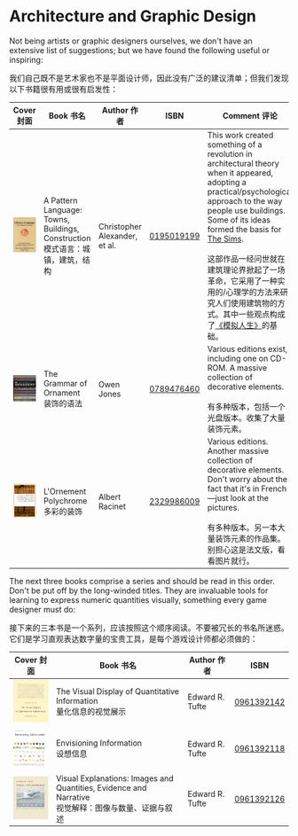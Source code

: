 # Architecture and Graphic Design

Not being artists or graphic designers ourselves, we don't have an extensive list of suggestions; but we have found the following useful or inspiring:

我们自己既不是艺术家也不是平面设计师，因此没有广泛的建议清单；但我们发现以下书籍很有用或很有启发性：

Cover 封面 | Book 书名 | Author 作者 | ISBN | Comment 评论
:---: | --- | --- | --- | --- 
<img src="../../.gitbook/books/a_pattern_language_towns_buildings_construction.jpg" width="100"> | A Pattern Language: Towns, Buildings, Construction<br>模式语言：城镇，建筑，结构	 | Christopher Alexander, et al. | [0195019199](https://www.amazon.com/dp/0195019199) | This work created something of a revolution in architectural theory when it appeared, adopting a practical/psychological approach to the way people use buildings. Some of its ideas formed the basis for [The Sims](https://en.wikipedia.org/wiki/The_Sims).<br><br>这部作品一经问世就在建筑理论界掀起了一场革命，它采用了一种实用的/心理学的方法来研究人们使用建筑物的方式。其中一些观点构成了[《模拟人生》](https://en.wikipedia.org/wiki/The_Sims)的基础。 
<img src="../../.gitbook/books/the_grammar_of_ornament.jpg" width="100"> |The Grammar of Ornament<br>装饰的语法 | Owen Jones | [0789476460](https://www.amazon.com/dp/0789476460) | Various editions exist, including one on CD-ROM. A massive collection of decorative elements.<br><br>有多种版本，包括一个光盘版本。收集了大量装饰元素。
<img src="../../.gitbook/books/l'ornement_polychrome.jpg" width="100"> |L'Ornement Polychrome<br>多彩的装饰 | Albert Racinet | [2329986009](https://www.amazon.com/dp/2329986009) |  Various editions. Another massive collection of decorative elements. Don't worry about the fact that it's in French—just look at the pictures.<br><br>有多种版本。另一本大量装饰元素的作品集。别担心这是法文版，看看图片就行。

The next three books comprise a series and should be read in this order. Don't be put off by the long-winded titles. They are invaluable tools for learning to express numeric quantities visually, something every game designer must do:

接下来的三本书是一个系列，应该按照这个顺序阅读。不要被冗长的书名所迷惑。它们是学习直观表达数字量的宝贵工具，是每个游戏设计师都必须做的：

Cover 封面 | Book 书名 | Author 作者 | ISBN
:---: | --- | --- | ---
<img src="../../.gitbook/books/the_visual_display_of_quantitative_information.jpg" width="100"> | The Visual Display of Quantitative Information<br>量化信息的视觉展示	 |  Edward R. Tufte | [0961392142](https://www.amazon.com/dp/0961392142)
<img src="../../.gitbook/books/envisioning_information.jpg" width="100"> | Envisioning Information<br>设想信息 |  Edward R. Tufte | [0961392118](https://www.amazon.com/dp/0961392118)
<img src="../../.gitbook/books/visual_explanations_images_and_quantities_evidence_and_narrative.jpg" width="100"> | Visual Explanations: Images and Quantities, Evidence and Narrative<br>视觉解释：图像与数量、证据与叙述	 |  Edward R. Tufte | [0961392126](https://www.amazon.com/dp/0961392126)